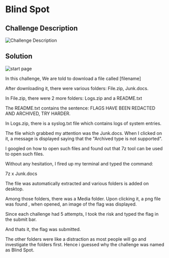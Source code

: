 # Blind Spot

## Challenge Description
![Challenge Description](images/Cookies_description.png)

## Solution
![start page](images/Cookies_start.png)

In this challenge, We are told to download a file called [filename]

After downloading it, there were various folders: File.zip, Junk.docs. 

In File.zip, there were 2 more folders: 
Logs.zip and a README.txt 

The README.txt contains the sentence: FLAGS HAVE BEEN REDACTED AND ARCHIVED, TRY HARDER.

In Logs.zip, there is a syslog.txt file which contains logs of system entries.

The file which grabbed my attention was the Junk.docs. When I clicked on it, a message is displayed saying that the "Archived type is not supported".

I googled on how to open such files and found out that 7z tool can be used to open such files.

Without any hesitation, I fired up my terminal and typed the command:

7z x Junk.docs

The file was automatically extracted and various folders is added on desktop.

Among those folders, there was a Media folder. Upon clicking it, a png file was found , when opened, an image of the flag was displayed.

Since each challenge had 5 attempts, I took the risk and typed the flag in the submit bar.

And thats it, the flag was submitted.

The other folders were like a distraction as most people will go and investigate the folders first. Hence i guessed why the challenge was named as Blind Spot.

